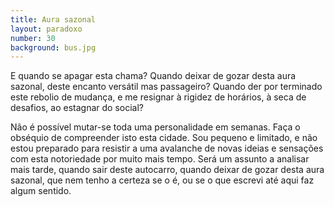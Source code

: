 ```yaml
---
title: Aura sazonal
layout: paradoxo
number: 30
background: bus.jpg
---
```


E quando se apagar esta chama? Quando deixar de gozar desta aura sazonal, deste encanto versátil mas passageiro? Quando der por terminado este rebolio de mudança, e me resignar à rigidez de horários, à seca de desafios, ao estagnar do social?

Não é possível mutar-se toda uma personalidade em semanas. Faça o obséquio de compreender isto esta cidade. Sou pequeno e limitado, e não estou preparado para resistir a uma avalanche de novas ideias e sensações com esta notoriedade por muito mais tempo. Será um assunto a analisar mais tarde, quando sair deste autocarro, quando deixar de gozar desta aura sazonal, que nem tenho a certeza se o é, ou se o que escrevi até aqui faz algum sentido.

